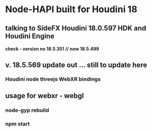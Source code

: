 # Node-HAPI built for Houdini 18

## talking to SideFX Houdini 18.0.597 HDK and Houdini Engine 
#### check - version no 18.5.351 // now 18.5.499
## v. 18.5.569 update out ... still to update here

### Houdini node threejs WebXR bindings

## usage for webxr - webgl

### node-gyp rebuild

### npm start
